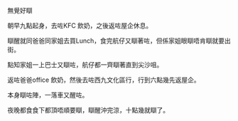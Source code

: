 無覺好瞓

朝早九點起身，去咗KFC 飲奶，之後返咗屋企休息。

瞓醒就同爸爸同家姐去買Lunch，食完航仔又瞓著咗，但係家姐眼瞓唔肯瞓就要出街。

點知家姐一上巴士又瞓咗，航仔都一齊瞓著直到尖沙咀。

返咗爸爸office 飲奶，然後去咗西九文化區行，行到六點幾先返屋企。

本身瞓咗陣，一落車又醒咗。

夜晚都食食下都頂唔順要瞓，瞓醒沖完涼，十點幾就瞓了。
